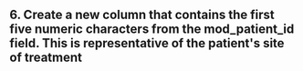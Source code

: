 ## 6. Create a new column that contains the first five numeric characters from the mod_patient_id field. This is representative of the patient's site of treatment
